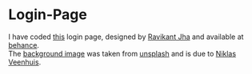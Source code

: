 # Login-Page
I have coded [this](https://www.behance.net/gallery/48394229/Login-Page-Design) login page, designed by [Ravikant Jha](https://www.behance.net/ravikantjha) and available at [behance](https://www.behance.net/).  
The [background image](https://unsplash.com/photos/rhVD9wlnO_I) was taken from [unsplash](https://unsplash.com/) and is due to [Niklas Veenhuis](https://unsplash.com/@niklasveenhuis).

